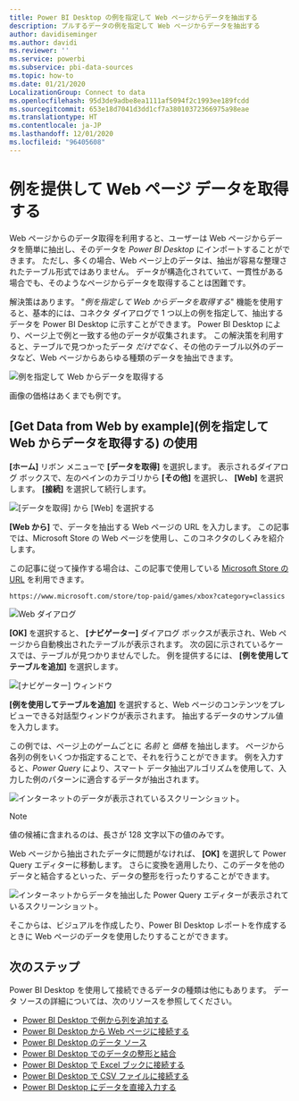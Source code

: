 ```yaml
---
title: Power BI Desktop の例を指定して Web ページからデータを抽出する
description: プルするデータの例を指定して Web ページからデータを抽出する
author: davidiseminger
ms.author: davidi
ms.reviewer: ''
ms.service: powerbi
ms.subservice: pbi-data-sources
ms.topic: how-to
ms.date: 01/21/2020
LocalizationGroup: Connect to data
ms.openlocfilehash: 95d3de9adbe8ea1111af5094f2c1993ee189fcdd
ms.sourcegitcommit: 653e18d7041d3dd1cf7a38010372366975a98eae
ms.translationtype: HT
ms.contentlocale: ja-JP
ms.lasthandoff: 12/01/2020
ms.locfileid: "96405608"
---
```

# <a name="get-webpage-data-by-providing-examples"></a>例を提供して Web ページ データを取得する

Web ページからのデータ取得を利用すると、ユーザーは Web ページからデータを簡単に抽出し、そのデータを *Power BI Desktop* にインポートすることができます。 ただし、多くの場合、Web ページ上のデータは、抽出が容易な整理されたテーブル形式ではありません。 データが構造化されていて、一貫性がある場合でも、そのようなページからデータを取得することは困難です。

解決策はあります。 "*例を指定して Web からデータを取得する*" 機能を使用すると、基本的には、コネクタ ダイアログで 1 つ以上の例を指定して、抽出するデータを Power BI Desktop に示すことができます。 Power BI Desktop により、ページ上で例と一致する他のデータが収集されます。 この解決策を利用すると、テーブルで見つかったデータ *だけでなく*、その他のテーブル以外のデータなど、Web ページからあらゆる種類のデータを抽出できます。

![例を指定して Web からデータを取得する](media/desktop-connect-to-web-by-example/web-by-example_01.png)

画像の価格はあくまでも例です。

## <a name="using-get-data-from-web-by-example"></a>[Get Data from Web by example]\(例を指定して Web からデータを取得する\) の使用

**[ホーム]** リボン メニューで **[データを取得]** を選択します。 表示されるダイアログ ボックスで、左のペインのカテゴリから **[その他]** を選択し、 **[Web]** を選択します。 **[接続]** を選択して続行します。

![[データを取得] から [Web] を選択する](media/desktop-connect-to-web-by-example/web-by-example_03.png)

**[Web から]** で、データを抽出する Web ページの URL を入力します。 この記事では、Microsoft Store の Web ページを使用し、このコネクタのしくみを紹介します。

この記事に従って操作する場合は、この記事で使用している [Microsoft Store の URL](https://www.microsoft.com/store/top-paid/games/xbox?category=classics) を利用できます。

```http
https://www.microsoft.com/store/top-paid/games/xbox?category=classics
```

![Web ダイアログ](media/desktop-connect-to-web-by-example/web-by-example_04.png)

**[OK]** を選択すると、 **[ナビゲーター]** ダイアログ ボックスが表示され、Web ページから自動検出されたテーブルが表示されます。 次の図に示されているケースでは、テーブルが見つかりませんでした。 例を提供するには、 **[例を使用してテーブルを追加]** を選択します。

![[ナビゲーター] ウィンドウ](media/desktop-connect-to-web-by-example/web-by-example_05.png)

**[例を使用してテーブルを追加]** を選択すると、Web ページのコンテンツをプレビューできる対話型ウィンドウが表示されます。 抽出するデータのサンプル値を入力します。

この例では、ページ上のゲームごとに *名前* と *価格* を抽出します。 ページから各列の例をいくつか指定することで、それを行うことができます。 例を入力すると、*Power Query* により、スマート データ抽出アルゴリズムを使用して、入力した例のパターンに適合するデータが抽出されます。

![インターネットのデータが表示されているスクリーンショット。](media/desktop-connect-to-web-by-example/web-by-example_06.png)

> [!NOTE]
> 値の候補に含まれるのは、長さが 128 文字以下の値のみです。

Web ページから抽出されたデータに問題がなければ、 **[OK]** を選択して Power Query エディターに移動します。 さらに変換を適用したり、このデータを他のデータと結合するといった、データの整形を行ったりすることができます。

![インターネットからデータを抽出した Power Query エディターが表示されているスクリーンショット。](media/desktop-connect-to-web-by-example/web-by-example_07.png)

そこからは、ビジュアルを作成したり、Power BI Desktop レポートを作成するときに Web ページのデータを使用したりすることができます。

## <a name="next-steps"></a>次のステップ

Power BI Desktop を使用して接続できるデータの種類は他にもあります。 データ ソースの詳細については、次のリソースを参照してください。

* [Power BI Desktop で例から列を追加する](../create-reports/desktop-add-column-from-example.md)
* [Power BI Desktop から Web ページに接続する](desktop-connect-to-web.md)
* [Power BI Desktop のデータ ソース](desktop-data-sources.md)
* [Power BI Desktop でのデータの整形と結合](desktop-shape-and-combine-data.md)
* [Power BI Desktop で Excel ブックに接続する](desktop-connect-excel.md)
* [Power BI Desktop で CSV ファイルに接続する](desktop-connect-csv.md)
* [Power BI Desktop にデータを直接入力する](desktop-enter-data-directly-into-desktop.md)
